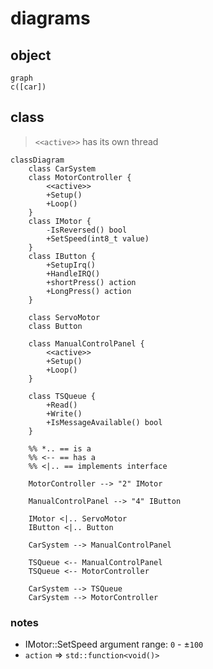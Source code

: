 # diagrams

## object

```mermaid
graph
c([car])
```

## class

> `<<active>>` has its own thread

```mermaid
classDiagram
    class CarSystem
    class MotorController {
        <<active>>
        +Setup()
        +Loop()
    }
    class IMotor {
        -IsReversed() bool
        +SetSpeed(int8_t value)
    }
    class IButton {
        +SetupIrq()
        +HandleIRQ()
        +shortPress() action
        +LongPress() action
    }

    class ServoMotor
    class Button

    class ManualControlPanel {
        <<active>>
        +Setup()
        +Loop()
    }

    class TSQueue {
        +Read()
        +Write()
        +IsMessageAvailable() bool
    }

    %% *.. == is a
    %% <-- == has a
    %% <|.. == implements interface

    MotorController --> "2" IMotor

    ManualControlPanel --> "4" IButton

    IMotor <|.. ServoMotor
    IButton <|.. Button

    CarSystem --> ManualControlPanel

    TSQueue <-- ManualControlPanel
    TSQueue <-- MotorController

    CarSystem --> TSQueue
    CarSystem --> MotorController
```

### notes

- IMotor::SetSpeed argument range: `0` - ±`100`
- `action` => `std::function<void()>`
